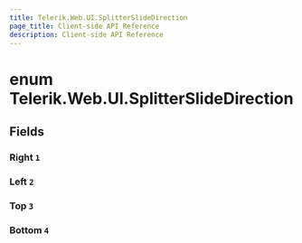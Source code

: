 ```yaml
---
title: Telerik.Web.UI.SplitterSlideDirection
page_title: Client-side API Reference
description: Client-side API Reference
---
```


# enum Telerik.Web.UI.SplitterSlideDirection

## Fields

### Right `1`

### Left `2`

### Top `3`

### Bottom `4`


